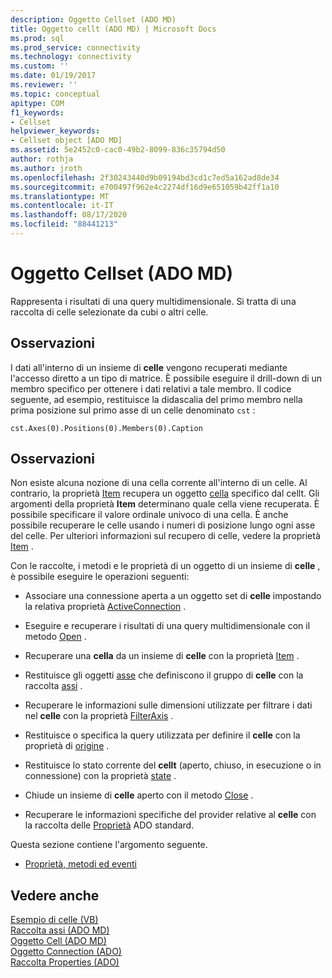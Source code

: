 ```yaml
---
description: Oggetto Cellset (ADO MD)
title: Oggetto cellt (ADO MD) | Microsoft Docs
ms.prod: sql
ms.prod_service: connectivity
ms.technology: connectivity
ms.custom: ''
ms.date: 01/19/2017
ms.reviewer: ''
ms.topic: conceptual
apitype: COM
f1_keywords:
- Cellset
helpviewer_keywords:
- Cellset object [ADO MD]
ms.assetid: 5e2452c0-cac0-49b2-8099-836c35794d50
author: rothja
ms.author: jroth
ms.openlocfilehash: 2f30243440d9b09194bd3cd1c7ed5a162ad8de34
ms.sourcegitcommit: e700497f962e4c2274df16d9e651059b42ff1a10
ms.translationtype: MT
ms.contentlocale: it-IT
ms.lasthandoff: 08/17/2020
ms.locfileid: "88441213"
---
```

# <a name="cellset-object-ado-md"></a>Oggetto Cellset (ADO MD)
Rappresenta i risultati di una query multidimensionale. Si tratta di una raccolta di celle selezionate da cubi o altri celle.  
  
## <a name="remarks"></a>Osservazioni  
 I dati all'interno di un insieme di **celle** vengono recuperati mediante l'accesso diretto a un tipo di matrice. È possibile eseguire il drill-down di un membro specifico per ottenere i dati relativi a tale membro. Il codice seguente, ad esempio, restituisce la didascalia del primo membro nella prima posizione sul primo asse di un celle denominato `cst` :  
  
```  
cst.Axes(0).Positions(0).Members(0).Caption  
```  
  
## <a name="remarks"></a>Osservazioni  
 Non esiste alcuna nozione di una cella corrente all'interno di un celle. Al contrario, la proprietà [Item](../../../ado/reference/ado-md-api/item-property-ado-md-cellset.md) recupera un oggetto [cella](../../../ado/reference/ado-md-api/cell-object-ado-md.md) specifico dal cellt. Gli argomenti della proprietà **Item** determinano quale cella viene recuperata. È possibile specificare il valore ordinale univoco di una cella. È anche possibile recuperare le celle usando i numeri di posizione lungo ogni asse del celle. Per ulteriori informazioni sul recupero di celle, vedere la proprietà [Item](../../../ado/reference/ado-md-api/item-property-ado-md-cellset.md) .  
  
 Con le raccolte, i metodi e le proprietà di un oggetto di un insieme di **celle** , è possibile eseguire le operazioni seguenti:  
  
-   Associare una connessione aperta a un oggetto set di **celle** impostando la relativa proprietà [ActiveConnection](../../../ado/reference/ado-md-api/activeconnection-property-ado-md.md) .  
  
-   Eseguire e recuperare i risultati di una query multidimensionale con il metodo [Open](../../../ado/reference/ado-md-api/open-method-ado-md.md) .  
  
-   Recuperare una **cella** da un insieme di **celle** con la proprietà [Item](../../../ado/reference/ado-md-api/item-property-ado-md-cellset.md) .  
  
-   Restituisce gli oggetti [asse](../../../ado/reference/ado-md-api/axis-object-ado-md.md) che definiscono il gruppo di **celle** con la raccolta [assi](../../../ado/reference/ado-md-api/axes-collection-ado-md.md) .  
  
-   Recuperare le informazioni sulle dimensioni utilizzate per filtrare i dati nel **celle** con la proprietà [FilterAxis](../../../ado/reference/ado-md-api/filteraxis-property-ado-md.md) .  
  
-   Restituisce o specifica la query utilizzata per definire il **celle** con la proprietà di [origine](../../../ado/reference/ado-md-api/source-property-ado-md.md) .  
  
-   Restituisce lo stato corrente del **cellt** (aperto, chiuso, in esecuzione o in connessione) con la proprietà [state](../../../ado/reference/ado-md-api/state-property-ado-md.md) .  
  
-   Chiude un insieme di **celle** aperto con il metodo [Close](../../../ado/reference/ado-md-api/close-method-ado-md.md) .  
  
-   Recuperare le informazioni specifiche del provider relative al **celle** con la raccolta delle [Proprietà](../../../ado/reference/ado-api/properties-collection-ado.md) ADO standard.  
  
 Questa sezione contiene l'argomento seguente.  
  
-   [Proprietà, metodi ed eventi](../../../ado/reference/ado-md-api/cellset-object-properties-methods-and-events.md)  
  
## <a name="see-also"></a>Vedere anche  
 [Esempio di celle (VB)](../../../ado/reference/ado-md-api/cellset-example-vb.md)   
 [Raccolta assi (ADO MD)](../../../ado/reference/ado-md-api/axes-collection-ado-md.md)   
 [Oggetto Cell (ADO MD)](../../../ado/reference/ado-md-api/cell-object-ado-md.md)   
 [Oggetto Connection (ADO)](../../../ado/reference/ado-api/connection-object-ado.md)   
 [Raccolta Properties (ADO)](../../../ado/reference/ado-api/properties-collection-ado.md)
